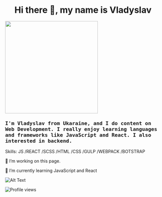 <h1 align="center"> Hi there 👋, my name is Vladyslav</h1>
  <img src="https://media.giphy.com/media/GnTHlXYp08VDJllWj7/giphy.gif" width=300 align="center">
  
  
  
<h3>  
<samp>
I'm Vladyslav from Ukaraine, and I do content on Web Development. I really enjoy learning languages and frameworks like JavaScript and React. I also interested in backend.
</samp>
</h3>

Skills: JS /REACT /SCSS /HTML /CSS  /GULP /WEBPACK /BOTSTRAP

🔭 I’m  working on this page. 

🌱 I’m currently learning JavaScript and React


![Alt Text](https://media.giphy.com/media/26tn33aiTi1jkl6H6/giphy.gif)



![Profile views](https://gpvc.arturio.dev/vladyslavos)  
